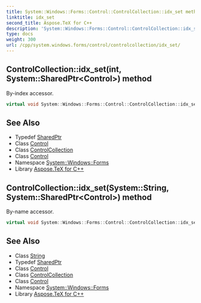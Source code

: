 ```yaml
---
title: System::Windows::Forms::Control::ControlCollection::idx_set method
linktitle: idx_set
second_title: Aspose.TeX for C++
description: 'System::Windows::Forms::Control::ControlCollection::idx_set method. By-index accessor in C++.'
type: docs
weight: 300
url: /cpp/system.windows.forms/control/controlcollection/idx_set/
---
```

## ControlCollection::idx_set(int, System::SharedPtr\<Control\>) method


By-index accessor.

```cpp
virtual void System::Windows::Forms::Control::ControlCollection::idx_set(int index, System::SharedPtr<Control> value) override
```

## See Also

* Typedef [SharedPtr](../../../../system/sharedptr/)
* Class [Control](../../)
* Class [ControlCollection](../)
* Class [Control](../../)
* Namespace [System::Windows::Forms](../../../)
* Library [Aspose.TeX for C++](../../../../)
## ControlCollection::idx_set(System::String, System::SharedPtr\<Control\>) method


By-name accessor.

```cpp
virtual void System::Windows::Forms::Control::ControlCollection::idx_set(System::String key, System::SharedPtr<Control> value)
```

## See Also

* Class [String](../../../../system/string/)
* Typedef [SharedPtr](../../../../system/sharedptr/)
* Class [Control](../../)
* Class [ControlCollection](../)
* Class [Control](../../)
* Namespace [System::Windows::Forms](../../../)
* Library [Aspose.TeX for C++](../../../../)
